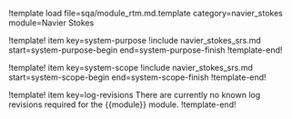 !template load file=sqa/module_rtm.md.template category=navier_stokes module=Navier Stokes

!template! item key=system-purpose
!include navier_stokes_srs.md start=system-purpose-begin end=system-purpose-finish
!template-end!

!template! item key=system-scope
!include navier_stokes_srs.md start=system-scope-begin end=system-scope-finish
!template-end!

!template! item key=log-revisions
There are currently no known log revisions required for the {{module}} module.
!template-end!
